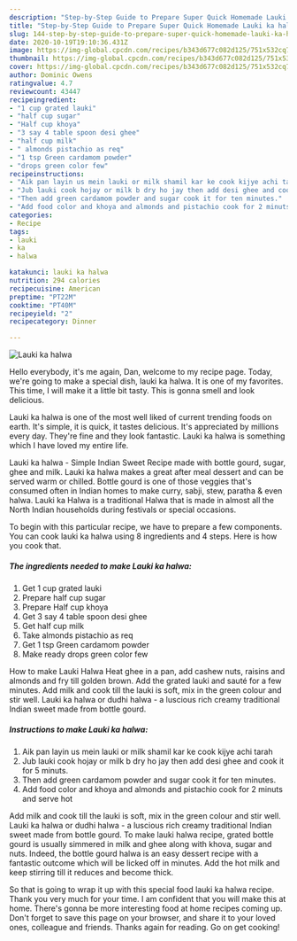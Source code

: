 ```yaml
---
description: "Step-by-Step Guide to Prepare Super Quick Homemade Lauki ka halwa"
title: "Step-by-Step Guide to Prepare Super Quick Homemade Lauki ka halwa"
slug: 144-step-by-step-guide-to-prepare-super-quick-homemade-lauki-ka-halwa
date: 2020-10-19T19:10:36.431Z
image: https://img-global.cpcdn.com/recipes/b343d677c082d125/751x532cq70/lauki-ka-halwa-recipe-main-photo.jpg
thumbnail: https://img-global.cpcdn.com/recipes/b343d677c082d125/751x532cq70/lauki-ka-halwa-recipe-main-photo.jpg
cover: https://img-global.cpcdn.com/recipes/b343d677c082d125/751x532cq70/lauki-ka-halwa-recipe-main-photo.jpg
author: Dominic Owens
ratingvalue: 4.7
reviewcount: 43447
recipeingredient:
- "1 cup grated lauki"
- "half cup sugar"
- "Half cup khoya"
- "3 say 4 table spoon desi ghee"
- "half cup milk"
- " almonds pistachio as req"
- "1 tsp Green cardamom powder"
- "drops green color few"
recipeinstructions:
- "Aik pan layin us mein lauki or milk shamil kar ke cook kijye achi tarah"
- "Jub lauki cook hojay or milk b dry ho jay then add desi ghee and cook it for 5 minuts."
- "Then add green cardamom powder and sugar cook it for ten minutes."
- "Add food color and khoya and almonds and pistachio cook for 2 minuts and serve hot"
categories:
- Recipe
tags:
- lauki
- ka
- halwa

katakunci: lauki ka halwa 
nutrition: 294 calories
recipecuisine: American
preptime: "PT22M"
cooktime: "PT40M"
recipeyield: "2"
recipecategory: Dinner

---
```



![Lauki ka halwa](https://img-global.cpcdn.com/recipes/b343d677c082d125/751x532cq70/lauki-ka-halwa-recipe-main-photo.jpg)

Hello everybody, it's me again, Dan, welcome to my recipe page. Today, we're going to make a special dish, lauki ka halwa. It is one of my favorites. This time, I will make it a little bit tasty. This is gonna smell and look delicious.

Lauki ka halwa is one of the most well liked of current trending foods on earth. It's simple, it is quick, it tastes delicious. It's appreciated by millions every day. They're fine and they look fantastic. Lauki ka halwa is something which I have loved my entire life.

Lauki ka halwa - Simple Indian Sweet Recipe made with bottle gourd, sugar, ghee and milk. Lauki ka halwa makes a great after meal dessert and can be served warm or chilled. Bottle gourd is one of those veggies that&#39;s consumed often in Indian homes to make curry, sabji, stew, paratha &amp; even halwa. Lauki ka Halwa is a traditional Halwa that is made in almost all the North Indian households during festivals or special occasions.


To begin with this particular recipe, we have to prepare a few components. You can cook lauki ka halwa using 8 ingredients and 4 steps. Here is how you cook that.

<!--inarticleads1-->

##### The ingredients needed to make Lauki ka halwa:

1. Get 1 cup grated lauki
1. Prepare half cup sugar
1. Prepare Half cup khoya
1. Get 3 say 4 table spoon desi ghee
1. Get half cup milk
1. Take  almonds pistachio as req
1. Get 1 tsp Green cardamom powder
1. Make ready drops green color few


How to make Lauki Halwa Heat ghee in a pan, add cashew nuts, raisins and almonds and fry till golden brown. Add the grated lauki and sauté for a few minutes. Add milk and cook till the lauki is soft, mix in the green colour and stir well. Lauki ka halwa or dudhi halwa - a luscious rich creamy traditional Indian sweet made from bottle gourd. 

<!--inarticleads2-->

##### Instructions to make Lauki ka halwa:

1. Aik pan layin us mein lauki or milk shamil kar ke cook kijye achi tarah
1. Jub lauki cook hojay or milk b dry ho jay then add desi ghee and cook it for 5 minuts.
1. Then add green cardamom powder and sugar cook it for ten minutes.
1. Add food color and khoya and almonds and pistachio cook for 2 minuts and serve hot


Add milk and cook till the lauki is soft, mix in the green colour and stir well. Lauki ka halwa or dudhi halwa - a luscious rich creamy traditional Indian sweet made from bottle gourd. To make lauki halwa recipe, grated bottle gourd is usually simmered in milk and ghee along with khova, sugar and nuts. Indeed, the bottle gourd halwa is an easy dessert recipe with a fantastic outcome which will be licked off in minutes. Add the hot milk and keep stirring till it reduces and become thick. 

So that is going to wrap it up with this special food lauki ka halwa recipe. Thank you very much for your time. I am confident that you will make this at home. There's gonna be more interesting food at home recipes coming up. Don't forget to save this page on your browser, and share it to your loved ones, colleague and friends. Thanks again for reading. Go on get cooking!
